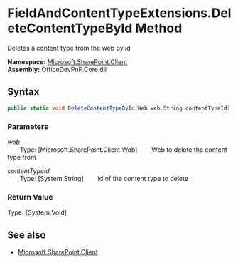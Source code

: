 # FieldAndContentTypeExtensions.DeleteContentTypeById Method  
Deletes a content type from the web by id  

**Namespace:** [Microsoft.SharePoint.Client](Microsoft.SharePoint.Client.md)  
**Assembly:** OfficeDevPnP.Core.dll  
## Syntax
```C#
public static void DeleteContentTypeById(Web web,String contentTypeId)
```
### Parameters
*web*  
&emsp;&emsp;Type: [Microsoft.SharePoint.Client.Web] 
&emsp;&emsp;Web to delete the content type from  
  
*contentTypeId*  
&emsp;&emsp;Type: [System.String] 
&emsp;&emsp;Id of the content type to delete  
  
### Return Value
Type: [System.Void]  

## See also
- [Microsoft.SharePoint.Client](Microsoft.SharePoint.Client.md)
